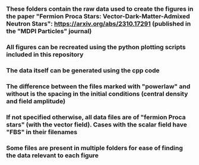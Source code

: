 ### These folders contain the raw data used to create the figures in the paper "Fermion Proca Stars: Vector-Dark-Matter-Admixed Neutron Stars": https://arxiv.org/abs/2310.17291 (published in the "MDPI Particles" journal)

### All figures can be recreated using the python plotting scripts included in this repository
### The data itself can be generated using the cpp code

### The difference between the files marked with "powerlaw" and without is the spacing in the initial conditions (central density and field amplitude)

### If not specified otherwise, all data files are of "fermion Proca stars" (with the vector field). Cases with the scalar field have "FBS" in their filenames

### Some files are present in multiple folders for ease of finding the data relevant to each figure

